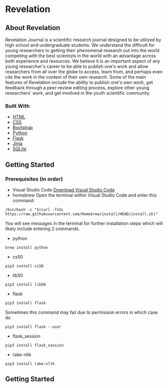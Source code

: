 # Revelation

## About Revelation

Revelation Journal is a scientific research journal designed to be utilized by high school and undergraduate students. We understand the difficult for young researchers to getting their phenomenal research out into the world competing with the best scientists in the world with an advantage across both experience and resources. We believe it is an important aspect of any young researcher's career to be able to publish one's work and allow researchers from all over the globe to access, learn from, and perhaps even cite the work in the context of their own research. Some of the main features of Revelation include the ability to publish one's own work, get feedback through a peer-review editing process, explore other young researchers' work, and get involved in the youth scientific community.

### Built With
- [HTML](https://developer.mozilla.org/en-US/docs/Web/HTML)
- [CSS](https://developer.mozilla.org/en-US/docs/Web/CSS)
- [Bootstrap](https://getbootstrap.com/)
- [Python](https://www.python.org/)
- [Flask](https://flask.palletsprojects.com/en/2.0.x/)
- [Jinja](https://jinja.palletsprojects.com/en/3.0.x/)
- [SQLite](https://www.sqlite.org/index.html)

## Getting Started

### Prerequisites (in order)

- Visual Studio Code
[Download Visual Studio Code](https://code.visualstudio.com/download)
- homebrew
Open the terminal within Visual Studio Code and enter this command:
```
/bin/bash -c "$(curl -fsSL https://raw.githubusercontent.com/Homebrew/install/HEAD/install.sh)"
```
You will see messages in the terminal for further installation steps which will likely include entering 2 commands.
- python
```
brew install python
```
- cs50
```
pip3 install cs50
```
- lib50
```
pip3 install lib50
```
- flask
```
pip3 install flask
```
Sometimes this command may fail due to permission errors in which case do
```
pip3 install flask --user
```
- flask_session
```
pip3 install flask_session
```
- rake-nltk
```
pip3 install rake-nltk
```

## Getting Started
